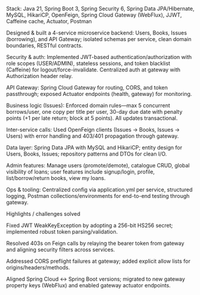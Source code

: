 Stack: Java 21, Spring Boot 3, Spring Security 6, Spring Data JPA/Hibernate, MySQL, HikariCP, OpenFeign, Spring Cloud Gateway (WebFlux), JJWT, Caffeine cache, Actuator, Postman

Designed & built a 4-service microservice backend: Users, Books, Issues (borrowing), and API Gateway; isolated schemas per service, clean domain boundaries, RESTful contracts.

Security & auth: Implemented JWT-based authentication/authorization with role scopes (USER/ADMIN), stateless sessions, and token blacklist (Caffeine) for logout/force-invalidate. Centralized auth at gateway with Authorization header relay.

API Gateway: Spring Cloud Gateway for routing, CORS, and token passthrough; exposed Actuator endpoints (health, gateway) for monitoring.

Business logic (Issues): Enforced domain rules—max 5 concurrent borrows/user, one copy per title per user, 30-day due date with penalty points (+1 per late return; block at 5 points). All updates transactional.

Inter-service calls: Used OpenFeign clients (Issues → Books, Issues → Users) with error handling and 403/401 propagation through gateway.

Data layer: Spring Data JPA with MySQL and HikariCP; entity design for Users, Books, Issues; repository patterns and DTOs for clean I/O.

Admin features: Manage users (promote/demote), catalogue CRUD, global visibility of loans; user features include signup/login, profile, list/borrow/return books, view my loans.

Ops & tooling: Centralized config via application.yml per service, structured logging, Postman collections/environments for end-to-end testing through gateway.

Highlights / challenges solved

Fixed JWT WeakKeyException by adopting a 256-bit HS256 secret; implemented robust token parsing/validation.

Resolved 403s on Feign calls by relaying the bearer token from gateway and aligning security filters across services.

Addressed CORS preflight failures at gateway; added explicit allow lists for origins/headers/methods.

Aligned Spring Cloud ↔ Spring Boot versions; migrated to new gateway property keys (WebFlux) and enabled gateway actuator endpoints.
